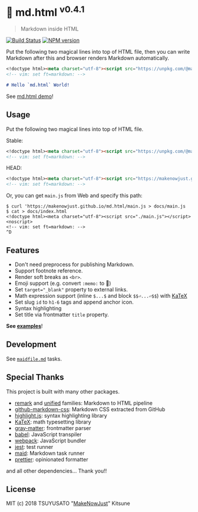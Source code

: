 # :memo: md.html <sup>v0.4.1</sup>

> Markdown inside HTML

[![Build Status][travis-badge]][travis] [![NPM version][npm-version-badge]][npm]

Put the following two magical lines into top of HTML file, then you can write Markdown after this and browser renders Markdown automatically.

```markdown
<!doctype html><meta charset="utf-8"><script src="https://unpkg.com/@makenowjust/md.html@0.4.1"></script><noscript>
<!-- vim: set ft=markdown: -->

# Hello `md.html` World!
```

See [md.html demo](https://makenowjust.github.io/md.html/)!<!-- MARKER 1 -->

## Usage

Put the following two magical lines into top of HTML file.

Stable:

```markdown
<!doctype html><meta charset="utf-8"><script src="https://unpkg.com/@makenowjust/md.html@0.4.1"></script><noscript>
<!-- vim: set ft=markdown: -->
```

HEAD:

```markdown
<!doctype html><meta charset="utf-8"><script src="https://makenowjust.github.io/md.html/main.js"></script><noscript>
<!-- vim: set ft=markdown: -->
```

Or, you can get `main.js` from Web and specify this path:

```console
$ curl 'https://makenowjust.github.io/md.html/main.js > docs/main.js
$ cat > docs/index.html
<!doctype html><meta charset="utf-8"><script src="./main.js"></script><noscript>
<!-- vim: set ft=markdown: -->
^D
```

## Features

- Don't need preprocess for publishing Markdown.
- Support footnote reference.
- Render soft breaks as `<br>`.
- Emoji support (e.g. convert `:memo:` to 📝)
- Set `target="_blank"` property to external links.
- Math expression support (inline `$...$` and block `$$⏎...⏎$$`) with [KaTeX][]
- Set slug `id` to `h1-6` tags and append anchor icon.
- Syntax highlighting
- Set title via frontmatter `title` property.

**See [examples](examples/)**!

## Development

See [`maidfile.md`](./maidfile.md) tasks.<!-- MARKER 2 -->

## Special Thanks

This project is built with many other packages.

- [remark][] and [unified][] families: Markdown to HTML pipeline
- [github-markdown-css][]: Markdown CSS extracted from GitHub
- [highlight.js][]: syntax highlighting library
- [KaTeX][]: math typesetting library
- [gray-matter][]: frontmatter parser
- [babel][]: JavaScript transpiler
- [webpack][]: JavaScript bundler
- [jest][]: test runner
- [maid][]: Markdown task runner
- [prettier][]: opinionated formatter

and all other dependencies... Thank you!!

## License

MIT (c) 2018 TSUYUSATO "[MakeNowJust][]" Kitsune

<!-- Definitions -->

[travis-badge]: https://img.shields.io/travis/MakeNowJust/md.html/master.svg?style=for-the-badge&logo=travis&colorA=8B6858
[travis]: https://travis-ci.org/MakeNowJust/md.html
[npm-version-badge]: https://img.shields.io/npm/v/@makenowjust/md.html.svg?style=for-the-badge&logo=npm
[npm]: https://www.npmjs.com/package/@makenowjust/md.html
[katex]: https://katex.org/
[remark]: https://remark.js.org/
[unified]: https://unified.js.org/
[github-markdown-css]: https://github.com/sindresorhus/github-markdown-css/
[highlight.js]: https://highlightjs.org/
[gray-matter]: https://github.com/jonschlinkert/gray-matter
[babel]: https://babeljs.io/
[webpack]: https://webpack.js.org/
[jest]: https://jestjs.io/ja/
[maid]: https://github.com/egoist/maid
[makenowjust]: https://github.com/MakeNowJust/
[prettier]: https://prettier.io/
[raw]: https://raw.githubusercontent.com/MakeNowJust/md.html/gh-pages/index.html
